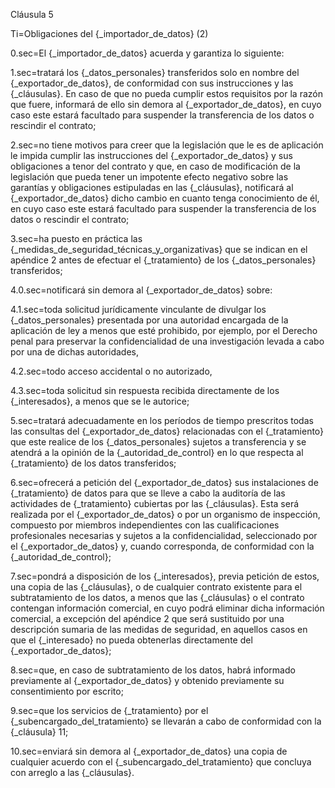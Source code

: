 Cláusula 5

Ti=Obligaciones del {_importador_de_datos}  (2)

0.sec=El {_importador_de_datos} acuerda y garantiza lo siguiente:

1.sec=tratará los {_datos_personales} transferidos solo en nombre del {_exportador_de_datos}, de conformidad con sus instrucciones y las {_cláusulas}. En caso de que no pueda cumplir estos requisitos por la razón que fuere, informará de ello sin demora al {_exportador_de_datos}, en cuyo caso este estará facultado para suspender la transferencia de los datos o rescindir el contrato;

2.sec=no tiene motivos para creer que la legislación que le es de aplicación le impida cumplir las instrucciones del {_exportador_de_datos} y sus obligaciones a tenor del contrato y que, en caso de modificación de la legislación que pueda tener un impotente efecto negativo sobre las garantías y obligaciones estipuladas en las {_cláusulas}, notificará al {_exportador_de_datos} dicho cambio en cuanto tenga conocimiento de él, en cuyo caso este estará facultado para suspender la transferencia de los datos o rescindir el contrato;

3.sec=ha puesto en práctica las {_medidas_de_seguridad_técnicas_y_organizativas} que se indican en el apéndice 2 antes de efectuar el {_tratamiento} de los {_datos_personales} transferidos;

4.0.sec=notificará sin demora al {_exportador_de_datos} sobre:

4.1.sec=toda solicitud jurídicamente vinculante de divulgar los {_datos_personales} presentada por una autoridad encargada de la aplicación de ley a menos que esté prohibido, por ejemplo, por el Derecho penal para preservar la confidencialidad de una investigación levada a cabo por una de dichas autoridades,

4.2.sec=todo acceso accidental o no autorizado,

4.3.sec=toda solicitud sin respuesta recibida directamente de los {_interesados}, a menos que se le autorice;

5.sec=tratará adecuadamente en los períodos de tiempo prescritos todas las consultas del {_exportador_de_datos} relacionadas con el {_tratamiento} que este realice de los {_datos_personales} sujetos a transferencia y se atendrá a la opinión de la {_autoridad_de_control} en lo que respecta al {_tratamiento} de los datos transferidos;

6.sec=ofrecerá a petición del {_exportador_de_datos} sus instalaciones de {_tratamiento} de datos para que se lleve a cabo la auditoría de las actividades de {_tratamiento} cubiertas por las {_cláusulas}. Esta será realizada por el {_exportador_de_datos} o por un organismo de inspección, compuesto por miembros independientes con las cualificaciones profesionales necesarias y sujetos a la confidencialidad, seleccionado por el {_exportador_de_datos} y, cuando corresponda, de conformidad con la {_autoridad_de_control};

7.sec=pondrá a disposición de los {_interesados}, previa petición de estos, una copia de las {_cláusulas}, o de cualquier contrato existente para el subtratamiento de los datos, a menos que las {_cláusulas} o el contrato contengan información comercial, en cuyo podrá eliminar dicha información comercial, a excepción del apéndice 2 que será sustituido por una descripción sumaria de las medidas de seguridad, en aquellos casos en que el {_interesado} no pueda obtenerlas directamente del {_exportador_de_datos};

8.sec=que, en caso de subtratamiento de los datos, habrá informado previamente al {_exportador_de_datos} y obtenido previamente su consentimiento por escrito;

9.sec=que los servicios de {_tratamiento} por el {_subencargado_del_tratamiento} se llevarán a cabo de conformidad con la {_cláusula} 11;

10.sec=enviará sin demora al {_exportador_de_datos} una copia de cualquier acuerdo con el {_subencargado_del_tratamiento} que concluya con arreglo a las {_cláusulas}.
